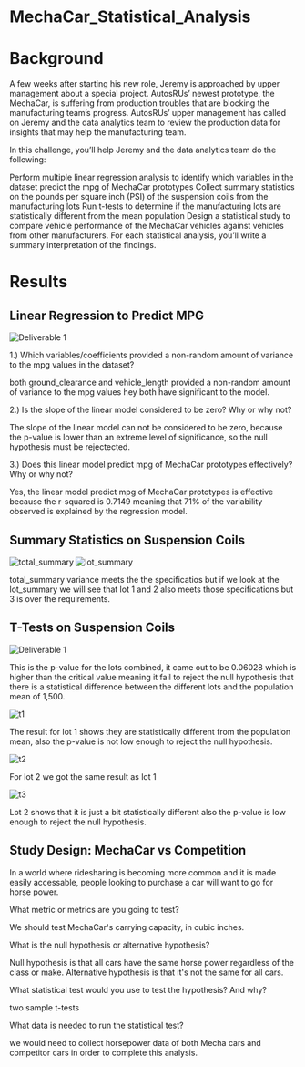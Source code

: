 # MechaCar_Statistical_Analysis

# Background 

A few weeks after starting his new role, Jeremy is approached by upper management about a special project. AutosRUs’ newest prototype, the MechaCar, is suffering from production troubles that are blocking the manufacturing team’s progress. AutosRUs’ upper management has called on Jeremy and the data analytics team to review the production data for insights that may help the manufacturing team.

In this challenge, you’ll help Jeremy and the data analytics team do the following:

Perform multiple linear regression analysis to identify which variables in the dataset predict the mpg of MechaCar prototypes
Collect summary statistics on the pounds per square inch (PSI) of the suspension coils from the manufacturing lots
Run t-tests to determine if the manufacturing lots are statistically different from the mean population
Design a statistical study to compare vehicle performance of the MechaCar vehicles against vehicles from other manufacturers. For each statistical analysis, you’ll write a summary interpretation of the findings.

# Results

## Linear Regression to Predict MPG

![Deliverable 1](https://user-images.githubusercontent.com/107447648/205458881-727b30b4-d70d-4539-83aa-5d0f57da16d7.png)

1.) Which variables/coefficients provided a non-random amount of variance to the mpg values in the dataset?

 both ground_clearance and vehicle_length provided a non-random amount of variance to the mpg values hey both have significant to the model.
 
 2.) Is the slope of the linear model considered to be zero? Why or why not?
 
 The slope of the linear model can not be considered to be zero, because the p-value is lower than an extreme level of significance, so the null hypothesis must be rejectected.
 
 3.) Does this linear model predict mpg of MechaCar prototypes effectively? Why or why not?
 
 Yes, the linear model predict mpg of MechaCar prototypes is effective because the r-squared is 0.7149 meaning that 71% of the variability observed is explained by the regression model.

## Summary Statistics on Suspension Coils
![total_summary](https://user-images.githubusercontent.com/107447648/205460842-99d9ef5c-d607-4220-9354-68bcb6d9efd9.png)
![lot_summary](https://user-images.githubusercontent.com/107447648/205460853-c40f1f73-e233-4968-b4d0-45e003fd40f7.png)
 
 total_summary variance meets the the specificatios but if we look at the lot_summary we will see that lot 1 and 2 also meets those specifications but 3 is over the requirements.


## T-Tests on Suspension Coils

![Deliverable 1](https://user-images.githubusercontent.com/107447648/205461833-bd22ea35-db75-4600-b1c5-2f3217ba9b37.png)

This is the p-value for the lots combined, it came out to be 0.06028 which is higher than the critical value meaning it fail to reject the null hypothesis that there is a statistical difference between the different lots and the population mean of 1,500.

![t1](https://user-images.githubusercontent.com/107447648/205461856-a87dc4f0-1b8d-4572-ac78-c72ff4ebcee8.png)

The result for lot 1 shows they are statistically different from the population mean, also the p-value is not low enough to reject the null hypothesis.

![t2](https://user-images.githubusercontent.com/107447648/205461861-740a5f8d-02a0-4da1-9e81-f70bbbe0b761.png)

For lot 2 we got the same result as lot 1

![t3](https://user-images.githubusercontent.com/107447648/205461869-9154c777-8780-4d79-9e03-24df77478cb8.png)

Lot 2 shows that it is just a bit statistically different also the p-value is low enough to reject the null hypothesis.

## Study Design: MechaCar vs Competition

In a world where ridesharing is becoming more common and it is made easily accessable, people looking to purchase a car will want to go for horse power. 

What metric or metrics are you going to test?

We should test MechaCar's carrying capacity, in cubic inches.

What is the null hypothesis or alternative hypothesis?

Null hypothesis is that all cars have the same horse power regardless of the class or make. Alternative hypothesis is that it's not the same for all cars.

What statistical test would you use to test the hypothesis? And why?

 two sample t-tests
 
What data is needed to run the statistical test?

we would need to collect horsepower data of both Mecha cars and competitor cars in order to complete this analysis.
